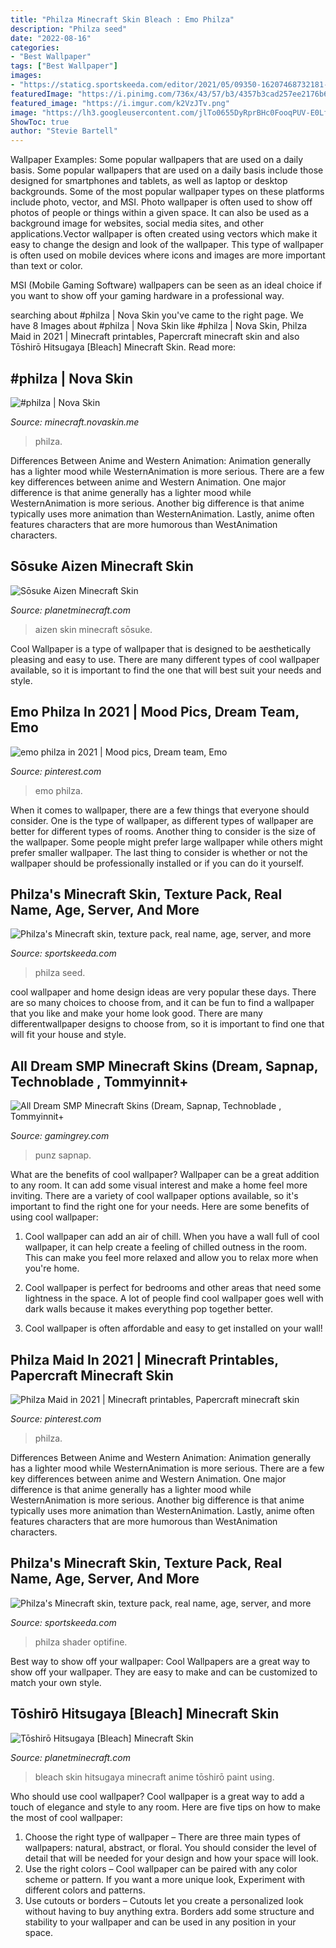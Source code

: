 ```yaml
---
title: "Philza Minecraft Skin Bleach : Emo Philza"
description: "Philza seed"
date: "2022-08-16"
categories:
- "Best Wallpaper"
tags: ["Best Wallpaper"]
images:
- "https://staticg.sportskeeda.com/editor/2021/05/09350-16207468732181-800.jpg"
featuredImage: "https://i.pinimg.com/736x/43/57/b3/4357b3cad257ee2176b615ecf3c8f488.jpg"
featured_image: "https://i.imgur.com/k2VzJTv.png"
image: "https://lh3.googleusercontent.com/jlTo0655DyRprBHc0FooqPUV-E0LfWjXT35eputwYv7Uno0Q7-rZG5yhB6XjsvsGeYaPdIZVh7jQr1a3VKswvsa0vkJqyr7lfFA=s400"
ShowToc: true
author: "Stevie Bartell"
---
```



Wallpaper Examples: Some popular wallpapers that are used on a daily basis.
Some popular wallpapers that are used on a daily basis include those designed for smartphones and tablets, as well as laptop or desktop backgrounds. Some of the most popular wallpaper types on these platforms include photo, vector, and MSI. 
Photo wallpaper is often used to show off photos of people or things within a given space. It can also be used as a background image for websites, social media sites, and other applications.Vector wallpaper is often created using vectors which make it easy to change the design and look of the wallpaper. This type of wallpaper is often used on mobile devices where icons and images are more important than text or color. 

MSI (Mobile Gaming Software) wallpapers can be seen as an ideal choice if you want to show off your gaming hardware in a professional way.

	

		
searching about #philza | Nova Skin you've came to the right page. We have 8 Images about #philza | Nova Skin like #philza | Nova Skin, Philza Maid in 2021 | Minecraft printables, Papercraft minecraft skin and also Tōshirō Hitsugaya [Bleach] Minecraft Skin. Read more:
		
    
## #philza | Nova Skin

<img loading=lazy src="https://lh3.googleusercontent.com/jlTo0655DyRprBHc0FooqPUV-E0LfWjXT35eputwYv7Uno0Q7-rZG5yhB6XjsvsGeYaPdIZVh7jQr1a3VKswvsa0vkJqyr7lfFA=s400" onerror="this.onerror=null;this.src='https://tse1.mm.bing.net/th?id=OIP.qg5gWyMX7MlZLOjpREW6_QAAAA&amp;pid=15.1';" alt="#philza | Nova Skin">

_Source: minecraft.novaskin.me_

>philza. 

	

Differences Between Anime and Western Animation: Animation generally has a lighter mood while WesternAnimation is more serious.
There are a few key differences between anime and Western Animation. One major difference is that anime generally has a lighter mood while WesternAnimation is more serious. Another big difference is that anime typically uses more animation than WesternAnimation. Lastly, anime often features characters that are more humorous than WestAnimation characters.

    
## Sōsuke Aizen Minecraft Skin

<img loading=lazy src="http://gyazo.com/a2f6839bb18979d6df2cecd8e601cdf5.png" onerror="this.onerror=null;this.src='https://tse2.mm.bing.net/th?id=OIP.ovaDm7GJedbfLOzY5gHN9QAAAA&amp;pid=15.1';" alt="Sōsuke Aizen Minecraft Skin">

_Source: planetminecraft.com_

>aizen skin minecraft sōsuke. 

	

Cool Wallpaper is a type of wallpaper that is designed to be aesthetically pleasing and easy to use. There are many different types of cool wallpaper available, so it is important to find the one that will best suit your needs and style.

    
## Emo Philza In 2021 | Mood Pics, Dream Team, Emo

<img loading=lazy src="https://i.pinimg.com/originals/f8/0a/d6/f80ad6611b641cf10002cd5b5b96b4d3.jpg" onerror="this.onerror=null;this.src='https://tse4.mm.bing.net/th?id=OIP.gx10xpB-i8NbJJSn4kLjUAHaF2&amp;pid=15.1';" alt="emo philza in 2021 | Mood pics, Dream team, Emo">

_Source: pinterest.com_

>emo philza. 

	

When it comes to wallpaper, there are a few things that everyone should consider. One is the type of wallpaper, as different types of wallpaper are better for different types of rooms. Another thing to consider is the size of the wallpaper. Some people might prefer large wallpaper while others might prefer smaller wallpaper. The last thing to consider is whether or not the wallpaper should be professionally installed or if you can do it yourself.

    
## Philza&#039;s Minecraft Skin, Texture Pack, Real Name, Age, Server, And More

<img loading=lazy src="https://staticg.sportskeeda.com/editor/2021/05/4d3be-16207470051973-800.jpg" onerror="this.onerror=null;this.src='https://tse3.mm.bing.net/th?id=OIP.H80ad8a_m5mhRBSdUbPT7AHaD3&amp;pid=15.1';" alt="Philza&#039;s Minecraft skin, texture pack, real name, age, server, and more">

_Source: sportskeeda.com_

>philza seed. 

	

cool wallpaper and home design ideas are very popular these days. There are so many choices to choose from, and it can be fun to find a wallpaper that you like and make your home look good. There are many differentwallpaper designs to choose from, so it is important to find one that will fit your house and style.

    
## All Dream SMP Minecraft Skins (Dream, Sapnap, Technoblade , Tommyinnit+

<img loading=lazy src="https://gamingrey.com/wp-content/uploads/punz-minecraft-skin.jpg" onerror="this.onerror=null;this.src='https://tse4.mm.bing.net/th?id=OIP.3vUgkuKVIecLqpO4I9ydAAHaEK&amp;pid=15.1';" alt="All Dream SMP Minecraft Skins (Dream, Sapnap, Technoblade , Tommyinnit+">

_Source: gamingrey.com_

>punz sapnap. 

	

What are the benefits of cool wallpaper?
Wallpaper can be a great addition to any room. It can add some visual interest and make a home feel more inviting. There are a variety of cool wallpaper options available, so it's important to find the right one for your needs. Here are some benefits of using cool wallpaper: 
1. Cool wallpaper can add an air of chill. When you have a wall full of cool wallpaper, it can help create a feeling of chilled outness in the room. This can make you feel more relaxed and allow you to relax more when you're home. 

2. Cool wallpaper is perfect for bedrooms and other areas that need some lightness in the space. A lot of people find cool wallpaper goes well with dark walls because it makes everything pop together better. 

3. Cool wallpaper is often affordable and easy to get installed on your wall!

    
## Philza Maid In 2021 | Minecraft Printables, Papercraft Minecraft Skin

<img loading=lazy src="https://i.pinimg.com/736x/43/57/b3/4357b3cad257ee2176b615ecf3c8f488.jpg" onerror="this.onerror=null;this.src='https://tse4.mm.bing.net/th?id=OIP.8AyHIhY9tsnvtIOAr51WfwHaKe&amp;pid=15.1';" alt="Philza Maid in 2021 | Minecraft printables, Papercraft minecraft skin">

_Source: pinterest.com_

>philza. 

	

Differences Between Anime and Western Animation: Animation generally has a lighter mood while WesternAnimation is more serious.
There are a few key differences between anime and Western Animation. One major difference is that anime generally has a lighter mood while WesternAnimation is more serious. Another big difference is that anime typically uses more animation than WesternAnimation. Lastly, anime often features characters that are more humorous than WestAnimation characters.

    
## Philza&#039;s Minecraft Skin, Texture Pack, Real Name, Age, Server, And More

<img loading=lazy src="https://staticg.sportskeeda.com/editor/2021/05/09350-16207468732181-800.jpg" onerror="this.onerror=null;this.src='https://tse1.mm.bing.net/th?id=OIP.bC2i0K0TEZi3PoNcpOECUwHaDm&amp;pid=15.1';" alt="Philza&#039;s Minecraft skin, texture pack, real name, age, server, and more">

_Source: sportskeeda.com_

>philza shader optifine. 

	

Best way to show off your wallpaper:
Cool Wallpapers are a great way to show off your wallpaper. They are easy to make and can be customized to match your own style.

    
## Tōshirō Hitsugaya [Bleach] Minecraft Skin

<img loading=lazy src="https://i.imgur.com/k2VzJTv.png" onerror="this.onerror=null;this.src='https://tse2.mm.bing.net/th?id=OIP.b5HZRIClqUp1bFk2squ-lwHaN5&amp;pid=15.1';" alt="Tōshirō Hitsugaya [Bleach] Minecraft Skin">

_Source: planetminecraft.com_

>bleach skin hitsugaya minecraft anime tōshirō paint using. 

	

Who should use cool wallpaper?
Cool wallpaper is a great way to add a touch of elegance and style to any room. Here are five tips on how to make the most of cool wallpaper: 
1) Choose the right type of wallpaper – There are three main types of wallpapers: natural, abstract, or floral. You should consider the level of detail that will be needed for your design and how your space will look. 
2) Use the right colors – Cool wallpaper can be paired with any color scheme or pattern. If you want a more unique look, Experiment with different colors and patterns. 
3) Use cutouts or borders – Cutouts let you create a personalized look without having to buy anything extra. Borders add some structure and stability to your wallpaper and can be used in any position in your space.

